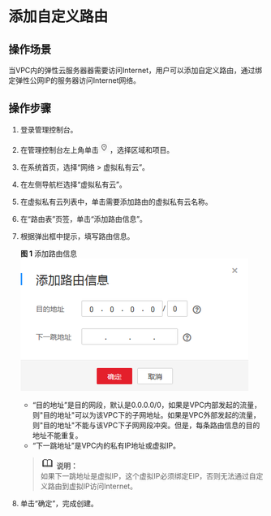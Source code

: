 # 添加自定义路由<a name="vpc_route_0006"></a>

## 操作场景<a name="s974a02c09b8e44f59dcc9335de2d030a"></a>

当VPC内的弹性云服务器器需要访问Internet，用户可以添加自定义路由，通过绑定弹性公网IP的服务器访问Internet网络。

## 操作步骤<a name="sdec7a81b54b0476b8e37270f45edcca7"></a>

1.  登录管理控制台。
2.  在管理控制台左上角单击![](figures/icon-region.png)，选择区域和项目。
3.  在系统首页，选择“网络 \> 虚拟私有云”。
4.  在左侧导航栏选择“虚拟私有云”。
5.  在虚拟私有云列表中，单击需要添加路由的虚拟私有云名称。
6.  在“路由表”页签，单击“添加路由信息”。
7.  根据弹出框中提示，填写路由信息。

    **图 1**  添加路由信息<a name="fig73135277"></a>  
    ![](figures/添加路由信息.png "添加路由信息")

    -   “目的地址”是目的网段，默认是0.0.0.0/0，如果是VPC内部发起的流量，则"目的地址"可以为该VPC下的子网地址。如果是VPC外部发起的流量，则"目的地址"不能与该VPC下子网网段冲突。但是，每条路由信息的目的地址不能重复。
    -   “下一跳地址”是VPC内的私有IP地址或虚拟IP。

    >![](public_sys-resources/icon-note.gif) **说明：**   
    >如果下一跳地址是虚拟IP，这个虚拟IP必须绑定EIP，否则无法通过自定义路由到虚拟IP访问Internet。  

8.  单击“确定”，完成创建。

